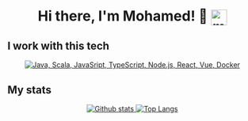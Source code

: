 <!--
**mohamedelghaouth/mohamedelghaouth** is a ✨ _special_ ✨ repository because its `README.md` (this file) appears on your GitHub profile.

Here are some ideas to get you started:

- 🔭 I’m currently working on ...
- 🌱 I’m currently learning ...
- 👯 I’m looking to collaborate on ...
- 🤔 I’m looking for help with ...
- 💬 Ask me about ...
- 📫 How to reach me: ...
- 😄 Pronouns: ...
- ⚡ Fun fact: ...
-->
<h1 align="center">Hi there, I'm Mohamed! 👋 
  <a href="https://www.linkedin.com/in/mohamed-el-ghaouth-55b08a178/" >
    <img align="center" target=”_blank” alt="mohamed el ghaouth LinkedIN" width="32px" src="https://raw.githubusercontent.com/peterthehan/peterthehan/master/assets/linkedin.svg" />
  </a>
</h1>


<!--<p align="center">I work on websites, browser extensions, web, mobile, and desktop applications.</p>-->

## I work with this tech
<p align="center">
  <a href="#">
    <img src="https://skillicons.dev/icons?i=java,js,ts,scala,spring,nodejs,react,angular,vue,hibernate,postgres,git,jenkins,docker" alt="Java, Scala, JavaSript, TypeScript, Node.js, React, Vue, Docker" />
  </a>
</p>

## My stats
<p align="center"><a href="#">
    <img src="https://github-readme-stats.vercel.app/api?username=mohamedelghaouth&theme=onedark&show_icons=true&hide_rank=true&custom_title=Stats&count_private=true&hide_border=true&hide=issues&line_height=24&bg_color=0d1117" alt="Github stats" />
    <img src="https://github-readme-stats.vercel.app/api/top-langs/?username=mohamedelghaouth&layout=compact&theme=onedark&count_private=true&hide_border=true&bg_color=0d1117" alt="Top Langs">
</a></p>

<!--## My projects

[UnoPack](https://unopack.net) - Minecraft Modpack generator

[My FAQ Page](https://myfaq.page) - A web app that allows you to create a beautiful FAQ pages in minutes.

[OS Simulator](https://ronanru.com) - In-browser operating system simulator with in-memory filesystem and multiple cool programs.

[Minecraft Stats Leaderboard](https://github.com/ronanru/mc_stats_leaderboard) - A program to view statistics leaderboards for your Minecraft server.

[ArchExplorer](https://archexplorer.ronanru.dev) - A search engine for ArchLinux packages in standard repos and the AUR.-->
